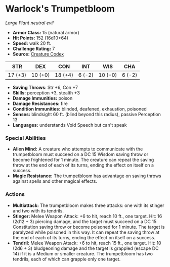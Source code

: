 # Warlock's Trumpetbloom

*Large* *Plant* *neutral evil*

- **Armor Class:** 15 (natural armor)
- **Hit Points:** 152 (16d10+64)
- **Speed:** walk 20 ft.
- **Challenge Rating:** 7
- **Source:** [Creature Codex](https://koboldpress.com/kpstore/product/creature-codex-for-5th-edition-dnd/)

| STR | DEX | CON | INT | WIS | CHA |
| --- | --- | --- | --- | --- | --- |
| 17 (+3) | 10 (+0) | 18 (+4) | 6 (-2) | 10 (+0) | 6 (-2) |

- **Saving Throws**: Str +6, Con +7
- **Skills:** perception +3, stealth +3
- **Damage Immunities:** poison
- **Damage Resistances:** fire
- **Condition Immunities:** blinded, deafened, exhaustion, poisoned
- **Senses:** blindsight 60 ft. (blind beyond this radius), passive Perception 13
- **Languages:** understands Void Speech but can't speak
### Special Abilities
- **Alien Mind:** A creature who attempts to communicate with the trumpetbloom must succeed on a DC 15 Wisdom saving throw or become frightened for 1 minute. The creature can repeat the saving throw at the end of each of its turns, ending the effect on itself on a success.
- **Magic Resistance:** The trumpetbloom has advantage on saving throws against spells and other magical effects.
### Actions
- **Multiattack:** The trumpetbloom makes three attacks: one with its stinger and two with its tendrils.
- **Stinger:** Melee Weapon Attack: +6 to hit, reach 10 ft., one target. Hit: 16 (2d12 + 3) piercing damage, and the target must succeed on a DC 15 Constitution saving throw or become poisoned for 1 minute. The target is paralyzed while poisoned in this way. It can repeat the saving throw at the end of each of its turns, ending the effect on itself on a success.
- **Tendril:** Melee Weapon Attack: +6 to hit, reach 15 ft., one target. Hit: 10 (2d6 + 3) bludgeoning damage and the target is grappled (escape DC 14) if it is a Medium or smaller creature. The trumpetbloom has two tendrils, each of which can grapple only one target.
